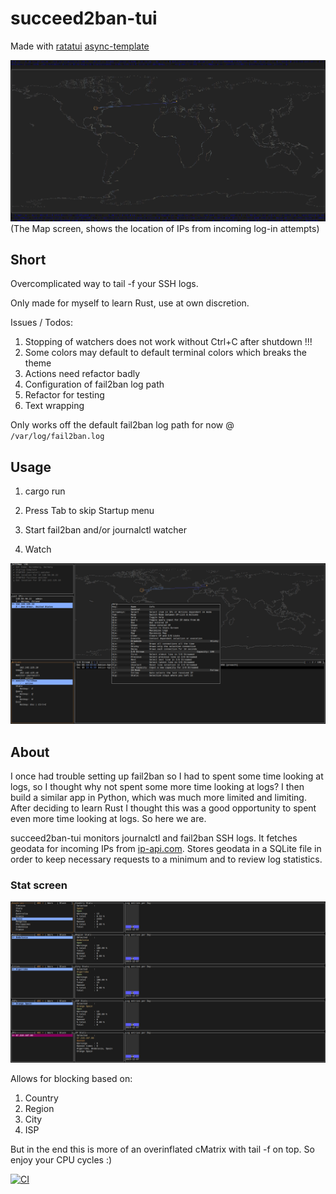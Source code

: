 # succeed2ban-tui

Made with 
[ratatui](https://github.com/ratatui-org/ratatui/) 
[async-template](https://github.com/ratatui-org/ratatui-async-template) 

![VHS](Map.PNG)
(The Map screen, shows the location of IPs from incoming log-in attempts)

## Short

Overcomplicated way to tail -f your SSH logs.

Only made for myself to learn Rust, use at own discretion.

Issues / Todos:

1. Stopping of watchers does not work without Ctrl+C after shutdown !!!
2. Some colors may default to default terminal colors which breaks the theme
3. Actions need refactor badly
4. Configuration of fail2ban log path
5. Refactor for testing
6. Text wrapping

Only works off the default fail2ban log path for now @ `/var/log/fail2ban.log`

## Usage

1. cargo run

2. Press Tab to skip Startup menu

3. Start fail2ban and/or journalctl watcher

4. Watch


![Main](Main_help.PNG)

## About

I once had trouble setting up fail2ban so I had to spent some time looking at logs, so I thought why not spent some more time looking at logs?
I then build a similar app in Python, which was much more limited and limiting. 
After deciding to learn Rust I thought this was a good opportunity to spent even more time looking at logs. So here we are.

succeed2ban-tui monitors journalctl and fail2ban SSH logs. 
It fetches geodata for incoming IPs from [ip-api.com](https://ip-api.com/). 
Stores geodata in a SQLite file in order to keep necessary requests to a minimum and to review log statistics.

### Stat screen

![Stats](Stats.PNG)

Allows for blocking based on:

1. Country
2. Region
3. City
4. ISP

But in the end this is more of an overinflated cMatrix with tail -f on top. So enjoy your CPU cycles :)

[![CI](https://github.com//ratui/workflows/CI/badge.svg)](https://github.com//ratui/actions)